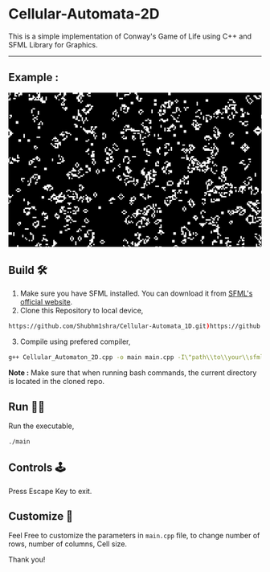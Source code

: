 # Cellular-Automata-2D

This is a simple implementation of Conway's Game of Life using C++ and SFML Library for Graphics.

- - - -

## Example :
![Project Logo](example/eg-1.png)

## Build 🛠️
1. Make sure you have SFML installed. You can download it from [SFML's official website](https://www.sfml-dev.org/).
2. Clone this Repository to local device,
``` bash
https://github.com/Shubhm1shra/Cellular-Automata_1D.git)https://github.com/Shubhm1shra/Cellular-Automata-2D.git
```
3. Compile using prefered compiler,
``` bash
g++ Cellular_Automaton_2D.cpp -o main main.cpp -I\"path\\to\\your\\sfml\\include\" -L\"path\\to\\your\\sfml\\libs\" -lsfml-graphics -lsfml-window -lsfml-system
```

__Note :__ Make sure that when running bash commands, the current directory is located in the cloned repo.

## Run 🏃‍♂️
Run the executable,
``` bash
./main
```

## Controls 🕹️
Press Escape Key to exit.

## Customize 🧩
Feel Free to customize the parameters in `main.cpp` file, to change number of rows, number of columns, Cell size.

Thank you!
